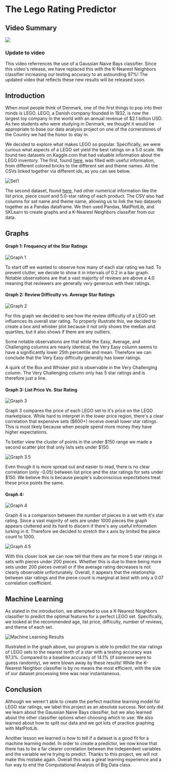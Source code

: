 # The Lego Rating Predictor #

## Video Summary

[![](http://img.youtube.com/vi/29ojAjJZUy0/0.jpg)](http://www.youtube.com/watch?v=29ojAjJZUy0 "LEGO Rating Predictor")
### Update to video
This video referrences the use of a Gaussian Naive Bays classifier. Since this video's release, we have replaced this with the K-Nearest Neighbors classifier increasing our testing accuracy to an astounding 97%! The updated video that reflects these new results will be released soon. 

## Introduction ##
When most people think of Denmark, one of the first things to pop into their minds is LEGO. LEGO, a Danish company founded in 1932, is now the largest toy company in the world with an annual revenue of $2.1 billion USD. As two students who were studying in Denmark, we thought it would be appropriate to base our data analysis project on one of the cornerstones of the Country we had the honor to stay in.

We decided to explore what makes LEGO so popular. Specifically, we were curious what aspects of a LEGO set yield the best ratings on a 5.0 scale. We found two datasets on Kaggle.com that had valuable information about the LEGO inventory. The first, found [here](https://www.kaggle.com/rtatman/lego-database), was filled with useful information, from different colored bricks to the different set and theme names. All the CSVs linked together via different ids, as you can see below.

![Set1](./Images/Set1.png)

The second dataset, found [here](https://www.kaggle.com/mterzolo/lego-sets), had other numerical information like the list price, piece count and 5.0-star rating of each product. The CSV also had columns for set name and theme name, allowing us to link the two datasets together as a Pandas dataframe. We then used Pandas, MatPlotLib, and SKLearn to create graphs and a K-Nearest Neighbors classifier from our data.

## Graphs


#### Graph 1: Frequency of the Star Ratings
![Graph 1](./Images/Graph1.png)

To start off we wanted to observe how many of each star rating we had. To prevent clutter, we decide to show it in intervals of 0.2 in a bar graph. Notable observations are that a vast majority of reviews are above a 4.0 meaning that reviewers are generally very generous with their ratings.

#### Graph 2: Review Difficulty vs. Average Star Ratings
![Graph 2](./Images/Graph2.png)

For this graph we decided to see how the review difficulty of a LEGO set influences its overall star rating. To properly illustrate this, we decided to create a box and whisker plot because it not only shows the median and quartiles, but it also shows if there are any outliers.

Some notable observations are that while the Easy, Average, and Challenging columns are nearly identical, the Very Easy column seems to have a significantly lower 25th percentile and mean. Therefore we can conclude that the Very Easy difficulty generally has lower ratings.

A quirk of the Box and Whisker plot is observable in the Very Challenging column. The Very Challenging column only has 5 star ratings and is therefore just a line.

#### Graph 3: List Price Vs. Star Rating
![Graph 3](./Images/Graph3.png)

Graph 3 compares the price of each LEGO set to it's price on the LEGO marketplace. While hard to interpret in the lower price region, there's a clear correlation that expensive sets ($600+) receive overall lower star ratings. This is most likely because when people spend more money they have higher expectations.

To better view the cluster of points in the under $150 range we made a second scatter plot that only lists sets under $150.

![Graph 3.5](./Images/Graph3_5.png)

Even though it is more spread out and easier to read, there is no clear correlation (only -0.05) between list price and the star ratings for sets under $150. We believe this is because people's subconscious expectations treat these price points the same.

#### Graph 4:
![Graph 4](./Images/Graph4.png)

Graph 4 is a comparison between the number of pieces in a set with it's star rating. Since a vast majority of sets are under 1000 pieces the graph appears cluttered and its hard to discern if there's any useful information lurking in it. Therefore we decided to stretch the x axis by limited the piece count to 1000.

![Graph 4.5](./Images/Graph4_5.png)

With this closer look we can now tell that there are far more 5 star ratings in sets with pieces under 200 pieces. Whether this is due to there being more sets under 200 pieces overall or if the average rating decreases is not clearly observable unfortunately.  Overall, it appears that the relationship between star ratings and the piece count is marginal at best with only a 0.07 correlation coefficient.

## Machine Learning
As stated in the introduction, we attempted to use a K-Nearest Neighbors classifier to predict the optimal features for a perfect LEGO set. Specifically, we looked at the recommended age, list price, difficulty, number of reviews, and theme of each set.

![Machine Learning Results](./Images/MLResults2.png)

Illustrated in the graph above, our program is able to predict the star ratings of LEGO sets to the nearest tenth of a star with a testing accuracy was 97.3%. Compared to a baseline accuracy of 14.1% (if someone were to guess randomly), we were blown away by these results! While the K-Nearest Neighbor classifier is by no means the most efficient, with the size of our dataset processing time was near instantaneous.  <!-- At first, we thought we must have coded our model wrong, but after triple checking our code we were certain it was correct. We then tried training our model on many of the different features we had, removing and replacing the initial four listed above, but nothing helped. Upon further inspection, we realized that trying to predict an exact rating was extremely difficult, to the point the baseline accuracy was only 14.12%! -->

## Conclusion

Although we weren't able to create the perfect machine learning model for LEGO star ratings, we label this project as an absolute success. Not only did we learn about the Gaussian Naive Bays classifier, but we also learned about the other classifier options when choosing which to use. We also learned about how to split our data and we got lots of practice graphing with MatPlotLib.

Another lesson we learned is how to tell if a dataset is a good fit for a machine learning model. In order to create a predictor, we now know that there has to be a far clearer correlation between the independent variables and the variable we're trying to predict. Thanks to this project, we will not make this mistake again. Overall this was a great learning experience and a fun way to end the Computational Analysis of Big Data class.

